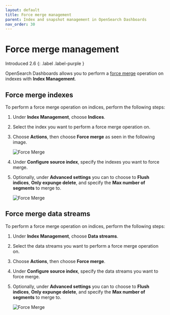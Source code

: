 ```yaml
---
layout: default
title: Force merge management
parent: Index and snapshot management in OpenSearch Dashboards
nav_order: 30
---
```


# Force merge management
Introduced 2.6
{: .label .label-purple }

OpenSearch Dashboards allows you to perform a [force merge]({{site.url}}{{site.baseurl}}/im-plugin/ism/error-prevention/index/#force_merge/) operation on indexes with **Index Management**.

## Force merge indexes

To perform a force merge operation on indices, perform the following steps:

1. Under **Index Management**, choose **Indices**.

1. Select the index you want to perform a force merge operation on.

1. Choose **Actions**, then choose **Force merge** as seen in the following image.

    ![Force Merge]({{site.url}}{{site.baseurl}}/images/admin-ui-index/forcemerge1.png)

1. Under **Configure source index**, specify the indexes you want to force merge.

1. Optionally, under **Advanced settings** you can to choose to **Flush indices**, **Only expunge delete**, and specify the **Max number of segments** to merge to.

    ![Force Merge]({{site.url}}{{site.baseurl}}/images/admin-ui-index/forcemerge2.png)

## Force merge data streams

To perform a force merge operation on indices, perform the following steps:

1. Under **Index Management**, choose **Data streams**.

1. Select the data streams you want to perform a force merge operation on.

1. Choose **Actions**, then choose **Force merge**.

1. Under **Configure source index**, specify the data streams you want to force merge.

1. Optionally, under **Advanced settings** you can to choose to **Flush indices**, **Only expunge delete**, and specify the **Max number of segments** to merge to.

    ![Force Merge]({{site.url}}{{site.baseurl}}/images/admin-ui-index/forcemerge2.png)

